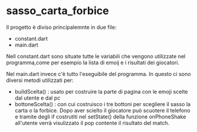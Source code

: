 # sasso_carta_forbice

Il progetto è diviso principalemnte in due file:
- constant.dart
- main.dart

Nell constant.dart sono situate tutte le variabili che vengono utilizzate nel programma,come per esempio la lista di emoij e i risultati dei giocatori.

Nel main.dart invece c'è tutto l'eseguibile del programma. In questo ci sono diversi metodi utilizzati per:
- buildScelta() : usato per costruire la parte di pagina con le emoji scelte dal utente e dal pc
- bottoneScelta() : con cui costruisco i tre bottoni per scegliere il sasso la carta o la forbice. Dopo aver scielto il giocatore può scuotere il telefono e tramite degli if costrutiti nel setState() della funzione onPhoneShake all'utente verrà visulizzato il pop contente il risultato del match.